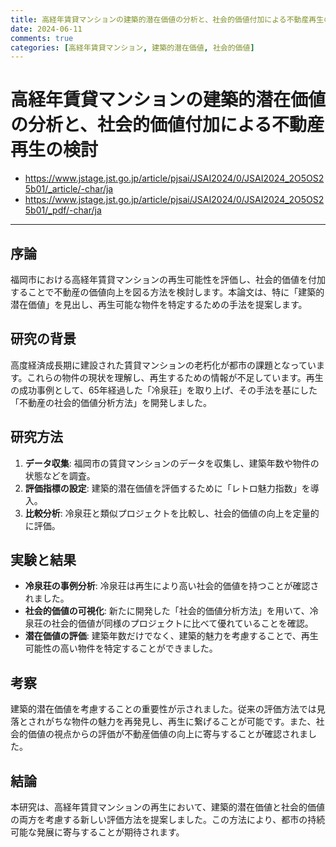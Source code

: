 ```yaml
---
title: 高経年賃貸マンションの建築的潜在価値の分析と、社会的価値付加による不動産再生の検討
date: 2024-06-11
comments: true
categories: [高経年賃貸マンション, 建築的潜在価値, 社会的価値]
---
```


# 高経年賃貸マンションの建築的潜在価値の分析と、社会的価値付加による不動産再生の検討
- <https://www.jstage.jst.go.jp/article/pjsai/JSAI2024/0/JSAI2024_2O5OS25b01/_article/-char/ja>
- <https://www.jstage.jst.go.jp/article/pjsai/JSAI2024/0/JSAI2024_2O5OS25b01/_pdf/-char/ja>

---
## 序論
福岡市における高経年賃貸マンションの再生可能性を評価し、社会的価値を付加することで不動産の価値向上を図る方法を検討します。本論文は、特に「建築的潜在価値」を見出し、再生可能な物件を特定するための手法を提案します。

## 研究の背景
高度経済成長期に建設された賃貸マンションの老朽化が都市の課題となっています。これらの物件の現状を理解し、再生するための情報が不足しています。再生の成功事例として、65年経過した「冷泉荘」を取り上げ、その手法を基にした「不動産の社会的価値分析方法」を開発しました。

## 研究方法
1. **データ収集**: 福岡市の賃貸マンションのデータを収集し、建築年数や物件の状態などを調査。
2. **評価指標の設定**: 建築的潜在価値を評価するために「レトロ魅力指数」を導入。
3. **比較分析**: 冷泉荘と類似プロジェクトを比較し、社会的価値の向上を定量的に評価。

## 実験と結果
- **冷泉荘の事例分析**: 冷泉荘は再生により高い社会的価値を持つことが確認されました。
- **社会的価値の可視化**: 新たに開発した「社会的価値分析方法」を用いて、冷泉荘の社会的価値が同様のプロジェクトに比べて優れていることを確認。
- **潜在価値の評価**: 建築年数だけでなく、建築的魅力を考慮することで、再生可能性の高い物件を特定することができました。

## 考察
建築的潜在価値を考慮することの重要性が示されました。従来の評価方法では見落とされがちな物件の魅力を再発見し、再生に繋げることが可能です。また、社会的価値の視点からの評価が不動産価値の向上に寄与することが確認されました。

## 結論
本研究は、高経年賃貸マンションの再生において、建築的潜在価値と社会的価値の両方を考慮する新しい評価方法を提案しました。この方法により、都市の持続可能な発展に寄与することが期待されます。

